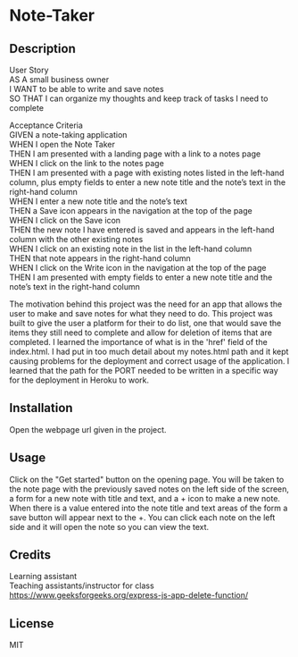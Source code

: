 # Note-Taker

## Description
User Story <br>
AS A small business owner <br>
I WANT to be able to write and save notes <br>
SO THAT I can organize my thoughts and keep track of tasks I need to complete <br>

Acceptance Criteria <br>
GIVEN a note-taking application <br>
WHEN I open the Note Taker <br>
THEN I am presented with a landing page with a link to a notes page <br>
WHEN I click on the link to the notes page <br>
THEN I am presented with a page with existing notes listed in the left-hand column, plus empty fields to enter a new note title and the note’s text in the right-hand column <br>
WHEN I enter a new note title and the note’s text <br>
THEN a Save icon appears in the navigation at the top of the page <br>
WHEN I click on the Save icon <br>
THEN the new note I have entered is saved and appears in the left-hand column with the other existing notes <br>
WHEN I click on an existing note in the list in the left-hand column <br>
THEN that note appears in the right-hand column <br>
WHEN I click on the Write icon in the navigation at the top of the page <br>
THEN I am presented with empty fields to enter a new note title and the note’s text in the right-hand column <br>

The motivation behind this project was the need for an app that allows the user to make and save notes for what they need to do.
This project was built to give the user a platform for their to do list, one that would save the items they still need to complete and allow for deletion of items that are completed.
I learned the importance of what is in the 'href' field of the index.html. I had put in too much detail about my notes.html path and it kept causing problems for the deployment and correct usage of the application. I learned that the path for the PORT needed to be written in a specific way for the deployment in Heroku to work. 

## Installation

Open the webpage url given in the project.

## Usage

Click on the "Get started" button on the opening page. You will be taken to the note page with the previously saved notes on the left side of the screen, a form for a new note with title and text, and a + icon to make a new note. When there is a value entered into the note title and text areas of the form a save button will appear next to the +. You can click each note on the left side and it will open the note so you can view the text. 

## Credits

Learning assistant <br>
Teaching assistants/instructor for class <br>
https://www.geeksforgeeks.org/express-js-app-delete-function/ <br>

## License

MIT

